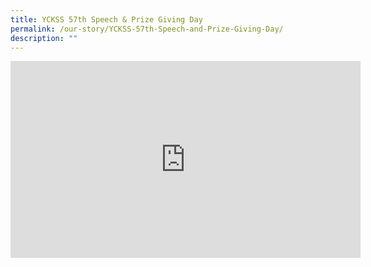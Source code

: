 ```yaml
---
title: YCKSS 57th Speech & Prize Giving Day
permalink: /our-story/YCKSS-57th-Speech-and-Prize-Giving-Day/
description: ""
---
```

<iframe allowfullscreen="" allow="accelerometer; autoplay; clipboard-write; encrypted-media; gyroscope; picture-in-picture; web-share" frameborder="0" title="YouTube video player" src="https://www.youtube.com/embed/UpBOuxauBJw" height="315" width="560"></iframe>
